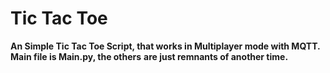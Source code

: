 # Tic Tac Toe
**An Simple Tic Tac Toe Script, that works in Multiplayer mode with MQTT. Main file is Main.py, the others**
**are just remnants of another time.**
